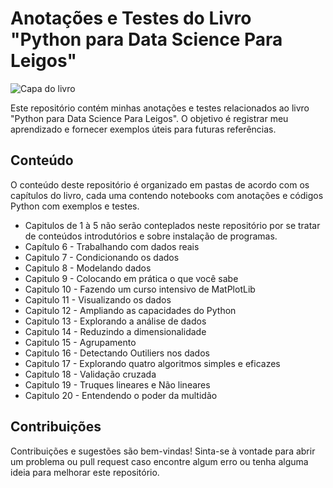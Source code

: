 # Anotações e Testes do Livro "Python para Data Science Para Leigos"
![Capa do livro](https://m.media-amazon.com/images/I/51kc6jj9EjL._SX352_BO1,204,203,200_.jpg)

Este repositório contém minhas anotações e testes relacionados ao livro "Python para Data Science Para Leigos". O objetivo é registrar meu aprendizado e fornecer exemplos úteis para futuras referências.

## Conteúdo

O conteúdo deste repositório é organizado em pastas de acordo com os capítulos do livro, cada uma contendo notebooks com anotações e códigos Python com exemplos e testes.

- Capitulos de 1 à 5 não serão conteplados neste repositório por se tratar de conteúdos introdutórios e sobre instalação de programas.
- Capítulo 6 - Trabalhando com dados reais
- Capitulo 7 - Condicionando os dados
- Capitulo 8 - Modelando dados
- Capitulo 9 - Colocando em prática o que você sabe
- Capitulo 10 - Fazendo um curso intensivo de MatPlotLib
- Capitulo 11 - Visualizando os dados
- Capitulo 12 - Ampliando as capacidades do Python
- Capitulo 13 - Explorando a análise de dados
- Capitulo 14 - Reduzindo a dimensionalidade
- Capitulo 15 - Agrupamento
- Capitulo 16 - Detectando Outiliers nos dados
- Capitulo 17 - Explorando quatro algoritmos simples e eficazes
- Capitulo 18 - Validação cruzada
- Capitulo 19 - Truques lineares e Não lineares
- Capitulo 20 - Entendendo o poder da multidão

## Contribuições

Contribuições e sugestões são bem-vindas! Sinta-se à vontade para abrir um problema ou pull request caso encontre algum erro ou tenha alguma ideia para melhorar este repositório.


